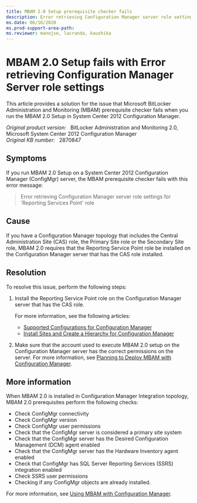 ```yaml
---
title: MBAM 2.0 Setup prerequisite checker fails
description: Error retrieving Configuration Manager server role settings for Reporting Services Point role. This error occurs when running BitLocker Administration and Monitoring prerequisite checker in System Center 2012 Configuration Manager.
ms.date: 06/16/2020
ms.prod-support-area-path: 
ms.reviewer: manojse, lacranda, kaushika
---
```

# MBAM 2.0 Setup fails with Error retrieving Configuration Manager Server role settings

This article provides a solution for the issue that Microsoft BitLocker Administration and Monitoring (MBAM) prerequisite checker fails when you run the MBAM 2.0 Setup in System Center 2012 Configuration Manager.

_Original product version:_ &nbsp; BitLocker Administration and Monitoring 2.0, Microsoft System Center 2012 Configuration Manager  
_Original KB number:_ &nbsp; 2870847

## Symptoms

If you run MBAM 2.0 Setup on a System Center 2012 Configuration Manager (ConfigMgr) server, the MBAM prerequisite checker fails with this error message:

> Error retrieving Configuration Manager server role settings for 'Reporting Services Point' role

## Cause

If you have a Configuration Manager topology that includes the Central Administration Site (CAS) role, the Primary Site role or the Secondary Site role, MBAM 2.0 requires that the Reporting Service Point role be installed on the Configuration Manager server that has the CAS role installed.

## Resolution

To resolve this issue, perform the following steps:

1. Install the Reporting Service Point role on the Configuration Manager server that has the CAS role.

    For more information, see the following articles:

    - [Supported Configurations for Configuration Manager](/previous-versions/system-center/system-center-2012-R2/gg682077(v=technet.10))
    - [Install Sites and Create a Hierarchy for Configuration Manager](/previous-versions/system-center/system-center-2012-R2/gg712320(v=technet.10))

2. Make sure that the account used to execute MBAM 2.0 setup on the Configuration Manager server has the correct permissions on the server. For more information, see [Planning to Deploy MBAM with Configuration Manager](/microsoft-desktop-optimization-pack/mbam-v2/planning-to-deploy-mbam-with-configuration-manager-2).

## More information

When MBAM 2.0 is installed in Configuration Manager Integration topology, MBAM 2.0 prerequisites perform the following checks:

- Check ConfigMgr connectivity
- Check ConfigMgr version
- Check ConfigMgr user permissions
- Check that the ConfigMgr server is considered a primary site system
- Check that the ConfigMgr server has the Desired Configuration Management (DCM) agent enabled
- Check that the ConfigMgr server has the Hardware Inventory agent enabled
- Check that ConfigMgr has SQL Server Reporting Services (SSRS) integration enabled
- Check SSRS user permissions
- Checking if any ConfigMgr objects are already installed.

For more information, see [Using MBAM with Configuration Manager](/microsoft-desktop-optimization-pack/mbam-v2/using-mbam-with-configuration-manager).
